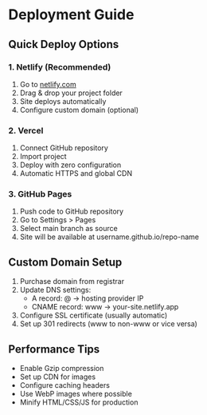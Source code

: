 # Deployment Guide

## Quick Deploy Options

### 1. Netlify (Recommended)
1. Go to [netlify.com](https://netlify.com)
2. Drag & drop your project folder
3. Site deploys automatically
4. Configure custom domain (optional)

### 2. Vercel
1. Connect GitHub repository
2. Import project
3. Deploy with zero configuration
4. Automatic HTTPS and global CDN

### 3. GitHub Pages
1. Push code to GitHub repository
2. Go to Settings > Pages
3. Select main branch as source
4. Site will be available at username.github.io/repo-name

## Custom Domain Setup

1. Purchase domain from registrar
2. Update DNS settings:
   - A record: @ → hosting provider IP
   - CNAME record: www → your-site.netlify.app
3. Configure SSL certificate (usually automatic)
4. Set up 301 redirects (www to non-www or vice versa)

## Performance Tips

- Enable Gzip compression
- Set up CDN for images
- Configure caching headers
- Use WebP images where possible
- Minify HTML/CSS/JS for production
